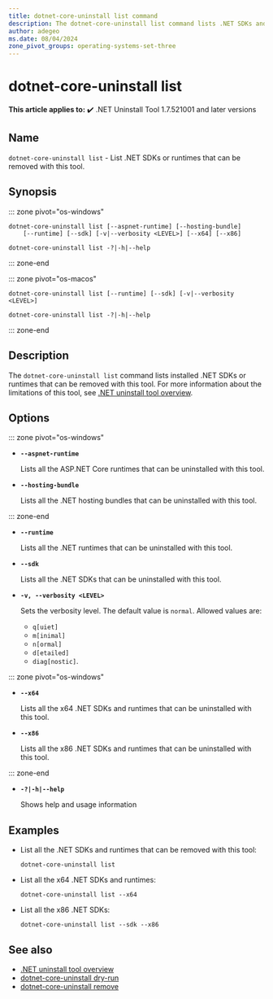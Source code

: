 ```yaml
---
title: dotnet-core-uninstall list command
description: The dotnet-core-uninstall list command lists .NET SDKs and runtimes that can be removed with the tool.
author: adegeo
ms.date: 08/04/2024
zone_pivot_groups: operating-systems-set-three
---
```


# dotnet-core-uninstall list

**This article applies to:** ✔️ .NET Uninstall Tool 1.7.521001 and later versions

## Name

`dotnet-core-uninstall list` - List .NET SDKs or runtimes that can be removed with this tool.

## Synopsis

::: zone pivot="os-windows"

```dotnetcli
dotnet-core-uninstall list [--aspnet-runtime] [--hosting-bundle]
    [--runtime] [--sdk] [-v|--verbosity <LEVEL>] [--x64] [--x86]

dotnet-core-uninstall list -?|-h|--help
```

::: zone-end

::: zone pivot="os-macos"

```dotnetcli
dotnet-core-uninstall list [--runtime] [--sdk] [-v|--verbosity <LEVEL>]

dotnet-core-uninstall list -?|-h|--help
```

::: zone-end

## Description

The `dotnet-core-uninstall list` command lists installed .NET SDKs or runtimes that can be removed with this tool. For more information about the limitations of this tool, see [.NET uninstall tool overview](uninstall-tool-overview.md).

## Options

::: zone pivot="os-windows"

- **`--aspnet-runtime`**
  
  Lists all the ASP.NET Core runtimes that can be uninstalled with this tool.

- **`--hosting-bundle`**
  
  Lists all the .NET hosting bundles that can be uninstalled with this tool.

::: zone-end

- **`--runtime`**

  Lists all the .NET runtimes that can be uninstalled with this tool.

- **`--sdk`**

  Lists all the .NET SDKs that can be uninstalled with this tool.

- **`-v, --verbosity <LEVEL>`**

  Sets the verbosity level. The default value is `normal`. Allowed values are:

  - `q[uiet]`
  - `m[inimal]`
  - `n[ormal]`
  - `d[etailed]`
  - `diag[nostic]`.

::: zone pivot="os-windows"

- **`--x64`**

  Lists all the x64 .NET SDKs and runtimes that can be uninstalled with this tool.

- **`--x86`**

  Lists all the x86 .NET SDKs and runtimes that can be uninstalled with this tool.

::: zone-end

- **`-?|-h|--help`**

  Shows help and usage information

## Examples

- List all the .NET SDKs and runtimes that can be removed with this tool:

  ```console
  dotnet-core-uninstall list
  ```

- List all the x64 .NET SDKs and runtimes:

  ```console
  dotnet-core-uninstall list --x64
  ```

- List all the x86 .NET SDKs:

  ```console
  dotnet-core-uninstall list --sdk --x86
  ```

## See also

- [.NET uninstall tool overview](uninstall-tool-overview.md)
- [dotnet-core-uninstall dry-run](uninstall-tool-cli-dry-run.md)
- [dotnet-core-uninstall remove](uninstall-tool-cli-remove.md)
